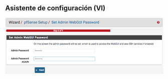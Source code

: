 ## Asistente de configuración (VI)

![wizard 6](./media/resources/wizard-6.png)<!-- .element height="90%" width="90%" -->
